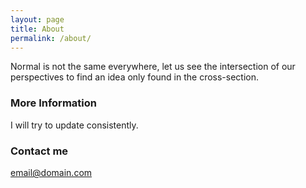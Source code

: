 ```yaml
---
layout: page
title: About
permalink: /about/
---
```


Normal is not the same everywhere, let us see the intersection of our perspectives to find an idea only found in the cross-section. 

### More Information

I will try to update consistently. 
### Contact me

[email@domain.com](mailto:email@domain.com)
